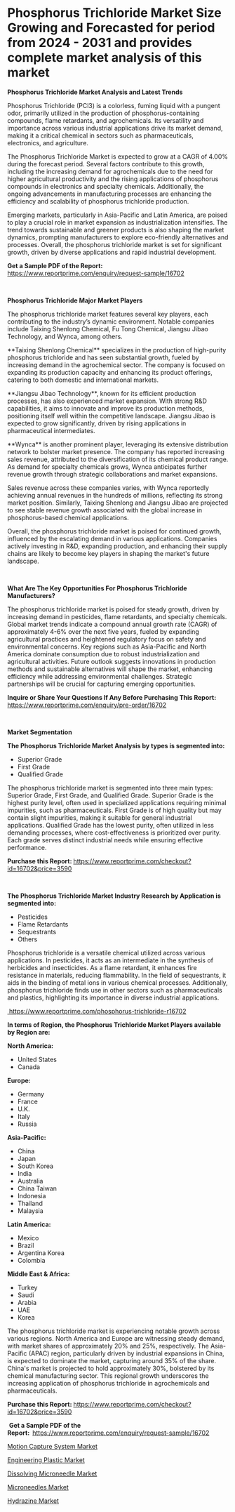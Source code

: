 <p><h1>Phosphorus Trichloride Market Size Growing and Forecasted for period from 2024 - 2031 and provides complete market analysis of this market</h1></p><p><strong>Phosphorus Trichloride Market Analysis and Latest Trends</strong></p>
<p><p>Phosphorus Trichloride (PCl3) is a colorless, fuming liquid with a pungent odor, primarily utilized in the production of phosphorus-containing compounds, flame retardants, and agrochemicals. Its versatility and importance across various industrial applications drive its market demand, making it a critical chemical in sectors such as pharmaceuticals, electronics, and agriculture.</p><p>The Phosphorus Trichloride Market is expected to grow at a CAGR of 4.00% during the forecast period. Several factors contribute to this growth, including the increasing demand for agrochemicals due to the need for higher agricultural productivity and the rising applications of phosphorus compounds in electronics and specialty chemicals. Additionally, the ongoing advancements in manufacturing processes are enhancing the efficiency and scalability of phosphorus trichloride production.</p><p>Emerging markets, particularly in Asia-Pacific and Latin America, are poised to play a crucial role in market expansion as industrialization intensifies. The trend towards sustainable and greener products is also shaping the market dynamics, prompting manufacturers to explore eco-friendly alternatives and processes. Overall, the phosphorus trichloride market is set for significant growth, driven by diverse applications and rapid industrial development.</p></p>
<p><strong>Get a Sample PDF of the Report:&nbsp;</strong> <a href="https://www.reportprime.com/enquiry/request-sample/16702?utm_campaign=10&utm_medium=2&utm_source=Github&utm_content=ia&utm_term=24122024&utm_id=phosphorus-trichloride">https://www.reportprime.com/enquiry/request-sample/16702</a></p>
<p>&nbsp;</p>
<p><strong>Phosphorus Trichloride Major Market Players</strong></p>
<p><p>The phosphorus trichloride market features several key players, each contributing to the industry’s dynamic environment. Notable companies include Taixing Shenlong Chemical, Fu Tong Chemical, Jiangsu Jibao Technology, and Wynca, among others.</p><p>**Taixing Shenlong Chemical** specializes in the production of high-purity phosphorus trichloride and has seen substantial growth, fueled by increasing demand in the agrochemical sector. The company is focused on expanding its production capacity and enhancing its product offerings, catering to both domestic and international markets.</p><p>**Jiangsu Jibao Technology**, known for its efficient production processes, has also experienced market expansion. With strong R&D capabilities, it aims to innovate and improve its production methods, positioning itself well within the competitive landscape. Jiangsu Jibao is expected to grow significantly, driven by rising applications in pharmaceutical intermediates.</p><p>**Wynca** is another prominent player, leveraging its extensive distribution network to bolster market presence. The company has reported increasing sales revenue, attributed to the diversification of its chemical product range. As demand for specialty chemicals grows, Wynca anticipates further revenue growth through strategic collaborations and market expansions.</p><p>Sales revenue across these companies varies, with Wynca reportedly achieving annual revenues in the hundreds of millions, reflecting its strong market position. Similarly, Taixing Shenlong and Jiangsu Jibao are projected to see stable revenue growth associated with the global increase in phosphorus-based chemical applications.</p><p>Overall, the phosphorus trichloride market is poised for continued growth, influenced by the escalating demand in various applications. Companies actively investing in R&D, expanding production, and enhancing their supply chains are likely to become key players in shaping the market's future landscape.</p></p>
<p>&nbsp;</p>
<p><strong>What Are The Key Opportunities For Phosphorus Trichloride Manufacturers?</strong></p>
<p><p>The phosphorus trichloride market is poised for steady growth, driven by increasing demand in pesticides, flame retardants, and specialty chemicals. Global market trends indicate a compound annual growth rate (CAGR) of approximately 4-6% over the next five years, fueled by expanding agricultural practices and heightened regulatory focus on safety and environmental concerns. Key regions such as Asia-Pacific and North America dominate consumption due to robust industrialization and agricultural activities. Future outlook suggests innovations in production methods and sustainable alternatives will shape the market, enhancing efficiency while addressing environmental challenges. Strategic partnerships will be crucial for capturing emerging opportunities.</p></p>
<p><strong>Inquire or Share Your Questions If Any Before Purchasing This Report:</strong> <a href="https://www.reportprime.com/enquiry/pre-order/16702?utm_campaign=10&utm_medium=2&utm_source=Github&utm_content=ia&utm_term=24122024&utm_id=phosphorus-trichloride">https://www.reportprime.com/enquiry/pre-order/16702</a></p>
<p>&nbsp;</p>
<p><strong>Market Segmentation</strong></p>
<p><strong>The Phosphorus Trichloride Market Analysis by types is segmented into:</strong></p>
<p><ul><li>Superior Grade</li><li>First Grade</li><li>Qualified Grade</li></ul></p>
<p><p>The phosphorus trichloride market is segmented into three main types: Superior Grade, First Grade, and Qualified Grade. Superior Grade is the highest purity level, often used in specialized applications requiring minimal impurities, such as pharmaceuticals. First Grade is of high quality but may contain slight impurities, making it suitable for general industrial applications. Qualified Grade has the lowest purity, often utilized in less demanding processes, where cost-effectiveness is prioritized over purity. Each grade serves distinct industrial needs while ensuring effective performance.</p></p>
<p><strong>Purchase this Report:&nbsp;</strong><a href="https://www.reportprime.com/checkout?id=16702&price=3590&utm_campaign=10&utm_medium=2&utm_source=Github&utm_content=ia&utm_term=24122024&utm_id=phosphorus-trichloride">https://www.reportprime.com/checkout?id=16702&price=3590</a></p>
<p>&nbsp;</p>
<p><strong>The Phosphorus Trichloride Market Industry Research by Application is segmented into:</strong></p>
<p><ul><li>Pesticides</li><li>Flame Retardants</li><li>Sequestrants</li><li>Others</li></ul></p>
<p><p>Phosphorus trichloride is a versatile chemical utilized across various applications. In pesticides, it acts as an intermediate in the synthesis of herbicides and insecticides. As a flame retardant, it enhances fire resistance in materials, reducing flammability. In the field of sequestrants, it aids in the binding of metal ions in various chemical processes. Additionally, phosphorus trichloride finds use in other sectors such as pharmaceuticals and plastics, highlighting its importance in diverse industrial applications.</p></p>
<p><a href="https://www.reportprime.com/phosphorus-trichloride-r16702?utm_campaign=10&utm_medium=2&utm_source=Github&utm_content=ia&utm_term=24122024&utm_id=phosphorus-trichloride">&nbsp;https://www.reportprime.com/phosphorus-trichloride-r16702</a></p>
<p><strong>In terms of Region, the Phosphorus Trichloride Market Players available by Region are:</strong></p>
<p>
    <p> <strong> North America: </strong>
        <ul>
            <li>United States</li>
            <li>Canada</li>
        </ul>
        </p> 
    <p> <strong> Europe: </strong>
        <ul>
            <li>Germany</li>
            <li>France</li>
            <li>U.K.</li>
            <li>Italy</li>
            <li>Russia</li>
        </ul>
        </p> 
    <p> <strong> Asia-Pacific: </strong>
        <ul>
            <li>China</li>
            <li>Japan</li>
            <li>South Korea</li>
            <li>India</li>
            <li>Australia</li>
            <li>China Taiwan</li>
            <li>Indonesia</li>
            <li>Thailand</li>
            <li>Malaysia</li>
        </ul>
        </p> 
    <p> <strong> Latin America: </strong>
        <ul>
            <li>Mexico</li>
            <li>Brazil</li>
            <li>Argentina Korea</li>
            <li>Colombia</li>
        </ul>
        </p> 
    <p> <strong> Middle East & Africa: </strong>
        <ul>
            <li>Turkey</li>
            <li>Saudi</li>
            <li>Arabia</li>
            <li>UAE</li>
            <li>Korea</li>
        </ul>
    </p>
    </p>
<p><p>The phosphorus trichloride market is experiencing notable growth across various regions. North America and Europe are witnessing steady demand, with market shares of approximately 20% and 25%, respectively. The Asia-Pacific (APAC) region, particularly driven by industrial expansions in China, is expected to dominate the market, capturing around 35% of the share. China's market is projected to hold approximately 30%, bolstered by its chemical manufacturing sector. This regional growth underscores the increasing application of phosphorus trichloride in agrochemicals and pharmaceuticals.</p></p>
<p><strong>Purchase this Report: </strong><a href="https://www.reportprime.com/checkout?id=16702&price=3590&utm_campaign=10&utm_medium=2&utm_source=Github&utm_content=ia&utm_term=24122024&utm_id=phosphorus-trichloride">https://www.reportprime.com/checkout?id=16702&price=3590</a></p>
<p>&nbsp;<strong>Get a Sample PDF of the Report:&nbsp;&nbsp;</strong><a href="https://www.reportprime.com/enquiry/request-sample/16702?utm_campaign=10&utm_medium=2&utm_source=Github&utm_content=ia&utm_term=24122024&utm_id=phosphorus-trichloride">https://www.reportprime.com/enquiry/request-sample/16702</a></p>
<p><strong></strong></p>
<p><p><a href="https://www.linkedin.com/pulse/motion-capture-system-market-size-share-analysis-growth-l6dve?utm_campaign=10&utm_medium=2&utm_source=Github&utm_content=ia&utm_term=24122024&utm_id=phosphorus-trichloride">Motion Capture System Market</a></p><p><a href="https://github.com/JubayerMia832/Market-Research-Report-List-1/blob/main/engineering-plastic-market.md?utm_campaign=10&utm_medium=2&utm_source=Github&utm_content=ia&utm_term=24122024&utm_id=phosphorus-trichloride">Engineering Plastic Market</a></p><p><a href="https://www.linkedin.com/pulse/projected-revenue-demand-dissolving-microneedle-market-145-cagr-ogpfc?utm_campaign=10&utm_medium=2&utm_source=Github&utm_content=ia&utm_term=24122024&utm_id=phosphorus-trichloride">Dissolving Microneedle Market</a></p><p><a href="https://www.linkedin.com/pulse/in-depth-analysis-microneedles-market-2024-2031-dynamics-key-fhzoc?utm_campaign=10&utm_medium=2&utm_source=Github&utm_content=ia&utm_term=24122024&utm_id=phosphorus-trichloride">Microneedles Market</a></p><p><a href="https://github.com/ygfu6u/Market-Research-Report-List-1/blob/main/hydrazine-market.md?utm_campaign=10&utm_medium=2&utm_source=Github&utm_content=ia&utm_term=24122024&utm_id=phosphorus-trichloride">Hydrazine Market</a></p></p>